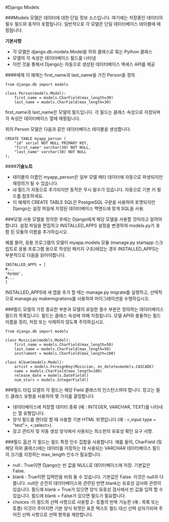 #Django Models

###Models
모델은 데이터에 대한 단일 정보 소스입니다. 여기에는 저장중인 데이터의 필수 필드와 동작이 포함됩니다. 일반적으로 각 모델은 단일 데이터베이스 테이블에 매핑됩니다.

**기본사항**
	
* 각 모델은 django.db.models.Model을 하위 클래스로 묶는 Python 클래스
* 모델의 각 속성은 데이터베이스 필드를 나타냄
* 이런 것을 통해서 Django는 자동으로 생성된 데이터베이스 엑세스 API를 제공

####예제
이 예제는 first_name과 last_name을 가진 Person을 정의

	from django.db import models

	class Person(models.Model):
		first_name = models.CharField(max_length=30)
		last_name = models.CharField(max_length=30)
	
first_name과 last_name은 모델의 필드입니다. 각 필드는 클래스 속성으로 지정되며 각 속성은 데이터베이스 열에 매핑됩니다.

위의 Person 모델은 다음과 같은 데이터베이스 테이블을 생성합니다.

	CREATE TABLE myapp_person (
		"id" serial NOT NULL PRIMARY KEY,
		"first_name" varchar(30) NOT NULL,
		"last_name" varchar(30) NOT NULL
	);
	
####**기술노트**
* 테이블의 이름인 myapp_person은 일부 모델 메타 데이터에 자동으로 파생되지만 재정의가 될 수 있습니다.
* id 필드가 자동으로 추가되지만 동작은 무시 될수가 있습니다. 자동으로 기본 키 필드를 참조하세요.
* 이 예제의 CREATE TABLE SQL은 PostgreSQL 구문을 사용하여 포맷되지만 Django는 설정 파일에 지정된 데이터베이스 백엔드에 맞게 SQL을 사용.

###모델 사용
모델을 정의한 후에는 Django에게 해당 모델을 사용할 것이라고 알려야합니다. 설정 파일을 편집하고 INSTALLED_APPS 설정을 변경하여 models.py가 포함 된 모듈의 이름을 추가하십시오.

예를 들어, 응용 프로그램의 모델이 myapp.models 모듈 (manage.py startapp 스크립트로 응용 프로그램 용으로 작성된 패키지 구조)에있는 경우 INSTALLED_APPS는 부분적으로 다음을 읽어야합니다.

	INSTALLED_APPS = [
	#...
	'myapp',
	#...
	]
	
INSTALLED_APPS에 새 앱을 추가 할 때는 manage.py migrate를 실행하고, 선택적으로 manage.py makemigrations를 사용하여 마이그레이션을 수행하십시오.

###필드
모델의 가장 중요한 부분과 모델의 유일한 필수 부분은 정의하는 데이터베이스 필드의 목록입니다. 필드는 클래스 속성에 의해 지정됩니다. 모델 API와 충돌하는 필드 이름을 정리, 저장 또는 삭제하지 않도록 주의하십시오.

	from django.db import models

	class Musician(models.Model):
		first_name = models.CharField(max_length=50)
		last_name = models.CharField(max_length=50)
		instrument = models.CharField(max_length=100)

	class Album(models.Model):
		artist = models.ForeignKey(Musician, on_delete=models.CASCADE)
		name = models.CharField(max_length=100)
		release_date = models.DateField()
		num_stars = models.IntegerField()
		
###필드 타입
모델의 각 필드는 해당 Field 클래스의 인스턴스여야 합니다. 장고는 필드 클래스 유형을 사용하여 몇 가지를 결정합니다

* 데이터베이스에 저장할 데이터 종류
(예 : INTEGER, VARCHAR, TEXT)를 나타내는 열 유형입니다.
* 양식 필드를 렌더링 할 때 사용할 기본 HTML 위젯입니다
(예 : <,input type = "text">, <,select>).
* 장고 관리자 및 자동 생성 양식에서 사용되는 최소한의 유효성 확인 요구 사항.

###필드 옵션
각 필드는 필드 특정 인수 집합을 사용합니다. 예를 들어, CharField (및 해당 하위 클래스)에는 데이터를 저장하는 데 사용되는 VARCHAR 데이터베이스 필드의 크기를 지정하는 max_length 인수가 필요합니다.

* null : True이면 Django는 빈 값을 NULL로 데이터베이스에 저장. 기본값은 False.
* blank : True이면 입력란을 비워 둘 수 있습니다. 기본값은 False.
이것은 null과 다릅니다. null은 순전히 데이터베이스와 관련된 반면 blank는 유효성 검사와 관련이 있습니다. 필드에 blank = True가 있으면 양식 유효성 검사에서 빈 값을 입력 할 수 있습니다. 필드에 blank = False가 있으면 필드가 필요합니다.
* choices :이 필드의 선택 사항으로 사용할 2- 튜플의 반복 가능한 (예 : 목록 또는 튜플) 이것이 주어지면 기본 양식 위젯은 표준 텍스트 필드 대신 선택 상자가되며 주어진 선택 사항으로 선택 항목을 제한합니다.
